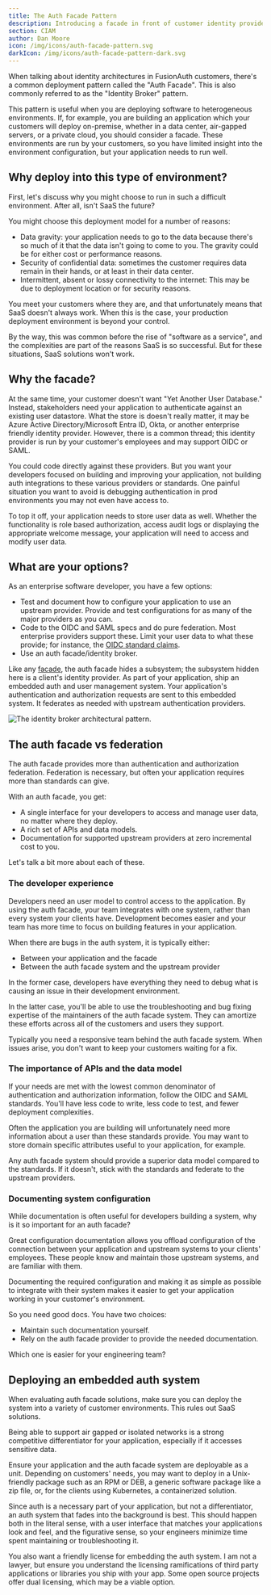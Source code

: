 ```yaml
---
title: The Auth Facade Pattern
description: Introducing a facade in front of customer identity providers adds implementation flexibility and gives additional control to your applications
section: CIAM
author: Dan Moore
icon: /img/icons/auth-facade-pattern.svg
darkIcon: /img/icons/auth-facade-pattern-dark.svg
---
```


When talking about identity architectures in FusionAuth customers, there's a common deployment pattern called the "Auth Facade". This is also commonly referred to as the "Identity Broker" pattern. 

This pattern is useful when you are deploying software to heterogeneous environments. If, for example, you are building an application which your customers will deploy on-premise, whether in a data center, air-gapped servers, or a private cloud, you should consider a facade. These environments are run by your customers, so you have limited insight into the environment configuration, but your application needs to run well.

## Why deploy into this type of environment?

First, let's discuss why you might choose to run in such a difficult environment. After all, isn't SaaS the future?

You might choose this deployment model for a number of reasons:

* Data gravity: your application needs to go to the data because there's so much of it that the data isn't going to come to you. The gravity could be for either cost or performance reasons.
* Security of confidential data: sometimes the customer requires data remain in their hands, or at least in their data center.
* Intermittent, absent or lossy connectivity to the internet: This may be due to deployment location or for security reasons.

You meet your customers where they are, and that unfortunately means that SaaS doesn't always work. When this is the case, your production deployment environment is beyond your control. 

By the way, this was common before the rise of "software as a service", and the complexities are part of the reasons SaaS is so successful. But for these situations, SaaS solutions won't work.

## Why the facade?

At the same time, your customer doesn't want "Yet Another User Database." Instead, stakeholders need your application to authenticate against an existing user datastore. What the store is doesn't really matter, it may be Azure Active Directory/Microsoft Entra ID, Okta, or another enterprise friendly identity provider. However, there is a common thread; this identity provider is run by your customer's employees and may support OIDC or SAML.

You could code directly against these providers. But you want your developers focused on building and improving your application, not building auth integrations to these various providers or standards. One painful situation you want to avoid is debugging authentication in prod environments you may not even have access to.

To top it off, your application needs to store user data as well. Whether the functionality is role based authorization, access audit logs or displaying the appropriate welcome message, your application will need to access and modify user data.

## What are your options?

As an enterprise software developer, you have a few options:

* Test and document how to configure your application to use an upstream provider. Provide and test configurations for as many of the major providers as you can.
* Code to the OIDC and SAML specs and do pure federation. Most enterprise providers support these. Limit your user data to what these provide; for instance, the [OIDC standard claims](https://openid.net/specs/openid-connect-core-1_0.html#Claims).
* Use an auth facade/identity broker.

Like any [facade](https://en.wikipedia.org/wiki/Facade_pattern), the auth facade hides a subsystem; the subsystem hidden here is a client's identity provider. As part of your application, ship an embedded auth and user management system. Your application's authentication and authorization requests are sent to this embedded system. It federates as needed with upstream authentication providers. 

<div class="bg-slate-200 px-4 w-full">
<img src="/img/articles/auth-facade/auth-facade-pattern.svg" alt="The identity broker architectural pattern." />
</div>

## The auth facade vs federation

The auth facade provides more than authentication and authorization federation. Federation is necessary, but often your application requires more than standards can give. 

With an auth facade, you get:

* A single interface for your developers to access and manage user data, no matter where they deploy.
* A rich set of APIs and data models.
* Documentation for supported upstream providers at zero incremental cost to you.

Let's talk a bit more about each of these.

### The developer experience

Developers need an user model to control access to the application. By using the auth facade, your team integrates with one system, rather than every system your clients have. Development becomes easier and your team has more time to focus on building features in your application. 

When there are bugs in the auth system, it is typically either:

* Between your application and the facade
* Between the auth facade system and the upstream provider

In the former case, developers have everything they need to debug what is causing an issue in their development environment. 

In the latter case, you'll be able to use the troubleshooting and bug fixing expertise of the maintainers of the auth facade system. They can amortize these efforts across all of the customers and users they support. 

Typically you need a responsive team behind the auth facade system. When issues arise, you don't want to keep your customers waiting for a fix.

### The importance of APIs and the data model

If your needs are met with the lowest common denominator of authentication and authorization information, follow the OIDC and SAML standards. You'll have less code to write, less code to test, and fewer deployment complexities.

Often the application you are building will unfortunately need more information about a user than these standards provide. You may want to store domain specific attributes useful to your application, for example.

Any auth facade system should provide a superior data model compared to the standards. If it doesn't, stick with the standards and federate to the upstream providers.

### Documenting system configuration

While documentation is often useful for developers building a system, why is it so important for an auth facade? 

Great configuration documentation allows you offload configuration of the connection between your application and upstream systems to your clients' employees. These people know and maintain those upstream systems, and are familiar with them.

Documenting the required configuration and making it as simple as possible to integrate with their system makes it easier to get your application working in your customer's environment.

So you need good docs. You have two choices:

* Maintain such documentation yourself.
* Rely on the auth facade provider to provide the needed documentation.

Which one is easier for your engineering team?


## Deploying an embedded auth system

When evaluating auth facade solutions, make sure you can deploy the system into a variety of customer environments. This rules out SaaS solutions.

Being able to support air gapped or isolated networks is a strong competitive differentiator for your application, especially if it accesses sensitive data.

Ensure your application and the auth facade system are deployable as a unit. Depending on customers' needs, you may want to deploy in a Unix-friendly package such as an RPM or DEB, a generic software package like a zip file, or, for the clients using Kubernetes, a containerized solution.

Since auth is a necessary part of your application, but not a differentiator, an auth system that fades into the background is best. This should happen both in the literal sense, with a user interface that matches your applications look and feel, and the figurative sense, so your engineers minimize time spent maintaining or troubleshooting it.

You also want a friendly license for embedding the auth system. I am not a lawyer, but ensure you understand the licensing ramifications of third party applications or libraries you ship with your app. Some open source projects offer dual licensing, which may be a viable option.

